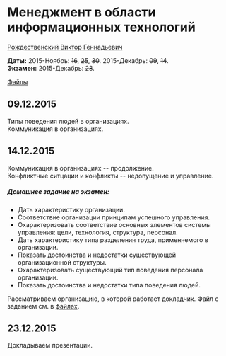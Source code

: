 # Менеджмент в области информационных технологий

[Рождественский Виктор Геннадьевич](https://www.hse.ru/org/persons/201716)

**Даты:** 2015-Ноябрь: ~~16~~, ~~25~~, ~~30~~. 2015-Декабрь: ~~09~~, ~~14~~.  
**Экзамен:** 2015-Декабрь: ~~23~~.

[Файлы](https://yadi.sk/d/Y8Cwc88uxgXT5/151116%2C%20Менеджмент%20в%20области%20ИТ)


## 09.12.2015

Типы поведения людей в организациях.  
Коммуникация в организациях.


## 14.12.2015

Коммуникация в организациях -- продолжение.  
Конфликтные ситцации и конфликты -- недопущение и управление.


##### Домашнее задание на экзамен:

* Дать характеристику организации.
* Соответствие организации принципам успешного управления. 
* Охарактеризовать соответствие основных элементов системы управления: цели, технология, структура, персонал.
* Дать характеристику типа разделения труда, применяемого в организации.
* Показать достоинства и недостатки существующей организационной структуры.
* Охарактеризовать существующий тип поведения персонала организации.
* Показать достоинства и недостатки типа поведения людей.

Рассматриваем организацию, в которой работает докладчик. Файл с заданием см. в [файлах](https://yadi.sk/d/l6_9Wl7Trgnix/151116%2C%20Менеджмент%20в%20области%20ИТ).


## 23.12.2015

Докладываем презентации.
